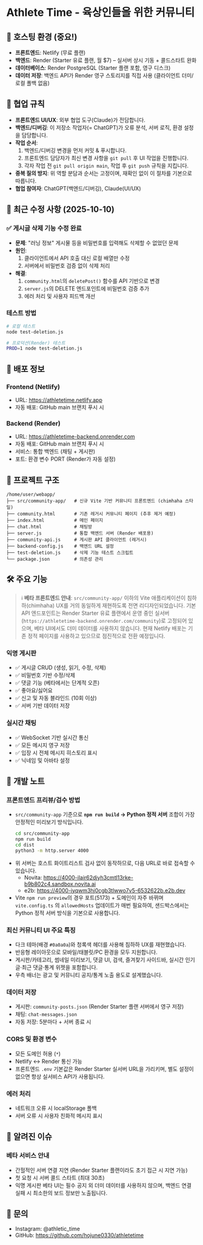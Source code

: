 # Athlete Time - 육상인들을 위한 커뮤니티

## 🎯 호스팅 환경 (중요!)
- **프론트엔드**: Netlify (무료 플랜)
- **백엔드**: Render (Starter 유료 플랜, 월 $7) – 실서버 상시 기동 + 콜드스타트 완화
- **데이터베이스**: Render PostgreSQL (Starter 플랜 포함, 영구 디스크)
- **데이터 저장**: 백엔드 API가 Render 영구 스토리지를 직접 사용 (클라이언트 더미/로컬 폴백 없음)

## 🤝 협업 규칙

- **프론트엔드 UI/UX**: 외부 협업 도구(Claude)가 전담합니다.
- **백엔드/디버깅**: 이 저장소 작업자(= ChatGPT)가 오류 분석, 서버 로직, 환경 설정을 담당합니다.
- **작업 순서**:
  1. 백엔드/디버깅 변경을 먼저 커밋 & 푸시합니다.
  2. 프론트엔드 담당자가 최신 변경 사항을 `git pull` 후 UI 작업을 진행합니다.
  3. 각자 작업 전 `git pull origin main`, 작업 후 `git push` 규칙을 지킵니다.
- **중복 질의 방지**: 위 역할 분담과 순서는 고정이며, 재확인 없이 이 절차를 기본으로 따릅니다.
- **협업 참여자**: ChatGPT(백엔드/디버깅), Claude(UI/UX)

## 🔧 최근 수정 사항 (2025-10-10)

### ✅ 게시글 삭제 기능 수정 완료
- **문제**: "러닝 정보" 게시물 등을 비밀번호를 입력해도 삭제할 수 없었던 문제
- **원인**: 
  1. 클라이언트에서 API 호출 대신 로컬 배열만 수정
  2. 서버에서 비밀번호 검증 없이 삭제 처리
- **해결**:
  1. `community.html`의 `deletePost()` 함수를 API 기반으로 변경
  2. `server.js`의 DELETE 엔드포인트에 비밀번호 검증 추가
  3. 에러 처리 및 사용자 피드백 개선

### 테스트 방법
```bash
# 로컬 테스트
node test-deletion.js

# 프로덕션(Render) 테스트
PROD=1 node test-deletion.js
```

## 🚀 배포 정보

### Frontend (Netlify)
- URL: https://athletetime.netlify.app
- 자동 배포: GitHub main 브랜치 푸시 시

### Backend (Render)
- URL: https://athletetime-backend.onrender.com
- 자동 배포: GitHub main 브랜치 푸시 시
- 서비스: 통합 백엔드 (채팅 + 게시판)
- 포트: 환경 변수 PORT (Render가 자동 설정)

## 📁 프로젝트 구조

```
/home/user/webapp/
├── src/community-app/   # 신규 Vite 기반 커뮤니티 프론트엔드 (chimhaha 스타일)
├── community.html       # 기존 레거시 커뮤니티 페이지 (추후 제거 예정)
├── index.html           # 메인 페이지
├── chat.html            # 채팅방
├── server.js            # 통합 백엔드 서버 (Render 배포용)
├── community-api.js     # 게시판 API 클라이언트 (레거시)
├── backend-config.js    # 백엔드 URL 설정
├── test-deletion.js     # 삭제 기능 테스트 스크립트
└── package.json         # 의존성 관리
```

## 🛠️ 주요 기능

> ℹ️ **베타 프론트엔드 안내**: `src/community-app/` 이하의 Vite 애플리케이션이 침하하(chimhaha) UX를 거의 동일하게 재현하도록 전면 리디자인되었습니다. 기본 API 엔드포인트는 Render Starter 유료 플랜에서 운영 중인 실서버(`https://athletetime-backend.onrender.com/community`)로 고정되어 있으며, 베타 UI에서도 더미 데이터를 사용하지 않습니다. 현재 Netlify 배포는 기존 정적 페이지를 사용하고 있으므로 점진적으로 전환 예정입니다.

### 익명 게시판
- ✅ 게시글 CRUD (생성, 읽기, 수정, 삭제)
- ✅ 비밀번호 기반 수정/삭제
- ✅ 댓글 기능 (베타에서는 단계적 오픈)
- ✅ 좋아요/싫어요
- ✅ 신고 및 자동 블라인드 (10회 이상)
- ✅ 서버 기반 데이터 저장

### 실시간 채팅
- ✅ WebSocket 기반 실시간 통신
- ✅ 모든 메시지 영구 저장
- ✅ 입장 시 전체 메시지 히스토리 표시
- ✅ 닉네임 및 아바타 설정

## 📝 개발 노트

### 프론트엔드 프리뷰/검수 방법
- `src/community-app` 기준으로 **`npm run build` → Python 정적 서버** 조합이 가장 안정적인 미리보기 방식입니다.
  ```bash
  cd src/community-app
  npm run build
  cd dist
  python3 -m http.server 4000
  ```
- 위 서버는 호스트 화이트리스트 검사 없이 동작하므로, 다음 URL로 바로 접속할 수 있습니다.
  - Novita: https://4000-ilair62djyh3cmtl13rke-b9b802c4.sandbox.novita.ai
  - e2b: https://4000-iyqwm3hj0cgb3tlwwo7v5-6532622b.e2b.dev
- Vite `npm run preview`의 경우 포트(5173) + 도메인이 자주 바뀌며 `vite.config.ts` 의 `allowedHosts` 업데이트가 매번 필요하여, 샌드박스에서는 Python 정적 서버 방식을 기본으로 사용합니다.

### 최신 커뮤니티 UI 주요 특징
- 다크 테마(배경 `#0a0a0a`)와 청록색 헤더를 사용해 침하하 UX를 재현했습니다.
- 반응형 레이아웃으로 모바일/태블릿/PC 환경을 모두 지원합니다.
- 게시판/카테고리, 썸네일 미리보기, 댓글 UI, 검색, 즐겨찾기 사이드바, 실시간 인기글·최근 댓글·통계 위젯을 포함합니다.
- 우측 배너는 광고 및 커뮤니티 공지/통계 노출 용도로 설계했습니다.

### 데이터 저장
- 게시판: `community-posts.json` (Render Starter 플랜 서버에서 영구 저장)
- 채팅: `chat-messages.json`
- 자동 저장: 5분마다 + 서버 종료 시

### CORS 및 환경 변수
- 모든 도메인 허용 (`*`)
- Netlify ↔ Render 통신 가능
- 프론트엔드 `.env` 기본값은 Render Starter 실서버 URL을 가리키며, 별도 설정이 없으면 항상 실서비스 API가 사용됩니다.

### 에러 처리
- 네트워크 오류 시 localStorage 폴백
- 서버 오류 시 사용자 친화적 메시지 표시

## 🐛 알려진 이슈

### 베타 서비스 안내
- 간헐적인 서버 연결 지연 (Render Starter 플랜이라도 초기 접근 시 지연 가능)
- 첫 요청 시 서버 콜드 스타트 (최대 30초)
- 익명 게시판 베타 UI는 필수 공지 외 더미 데이터를 사용하지 않으며, 백엔드 연결 실패 시 최소한의 보드 정보만 노출됩니다.

## 📧 문의

- Instagram: @athletic_time
- GitHub: https://github.com/hojune0330/athletetime